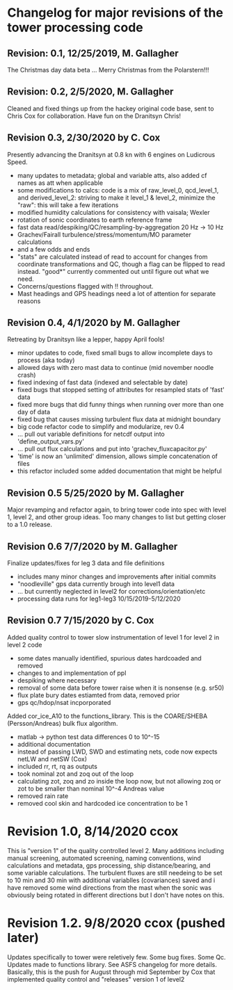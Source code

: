 # Changelog for major revisions of the tower processing code

## Revision: 0.1, 12/25/2019, M. Gallagher
The Christmas day data beta ... Merry Christmas from the Polarstern!!!

## Revision: 0.2, 2/5/2020, M. Gallagher
Cleaned and fixed things up from the hackey original code base, sent to Chris Cox for collaboration. Have fun on the Dranitsyn Chris!

## Revision 0.3, 2/30/2020  by C. Cox
Presently advancing the Dranitsyn at 0.8 kn with 6 engines on Ludicrous Speed.
- many updates to metadata; global and variable atts, also added cf names as att when applicable
- some modifications to calcs: code is a mix of raw_level_0, qcd_level_1, and derived_level_2:
    striving to make it level_1 & level_2, minimize the "raw": this will take a few iterations
- modified humidity calculations for consistency with vaisala; Wexler
- rotation of sonic coordinates to earth reference frame
- fast data read/despiking/QC/resampling-by-aggregation 20 Hz -> 10 Hz
- Grachev/Fairall turbulence/stress/momentum/MO parameter calculations
- and a few odds and ends
- "stats" are calculated instead of read to account for changes from coordinate transformations
    and QC, though a flag can be flipped to read instead. "good*" currently commented out until
    figure out what we need.
- Concerns/questions flagged with !! throughout.
- Mast headings and GPS headings need a lot of attention for separate reasons


## Revision 0.4, 4/1/2020 by M. Gallagher
Retreating by Dranitsyn like a lepper, happy April fools!
- minor updates to code, fixed small bugs to allow incomplete days to process (aka today)
- allowed days with zero mast data to continue (mid november noodle crash)
- fixed indexing of fast data (indexed and selectable by date) 
- fixed bugs that stopped setting of attributes for resampled stats of 'fast' data
- fixed more bugs that did funny things when running over more than one day of data
- fixed bug that causes missing turbulent flux data at midnight boundary
- big code refactor code to simplify and modularize, rev 0.4
- ... pull out variable definitions for netcdf output into 'define_output_vars.py'
- ... pull out flux calculations and put into 'grachev_fluxcapacitor.py'
- 'time' is now an 'unlimited' dimension, allows simple concatenation of files 
- this refactor included some added documentation that might be helpful

## Revision 0.5 5/25/2020 by M. Gallagher
Major revamping and refactor again, to bring tower code into spec with level 1, level 2, and other group ideas. Too many changes to list but getting closer to a 1.0 release.

## Revision 0.6 7/7/2020 by M. Gallagher
Finalize updates/fixes for leg 3 data and file definitions
- includes many minor changes and improvements after initial commits 
- "noodleville" gps data currently brough into level1 data
- ... but currently neglected in level2 for corrections/orientation/etc
- processing data runs for leg1-leg3 10/15/2019-5/12/2020

## Revision 0.7 7/15/2020 by C. Cox
Added quality control to tower slow instrumentation of level 1 for level 2 in level 2 code
- some dates manually identified, spurious dates hardcoaded and removed
- changes to and implementation of ppl
- despiking where necessary
- removal of some data before tower raise when it is nonsense (e.g. sr50)
- flux plate bury dates estiamted from data, removed prior
- gps qc/hdop/nsat incporporated

Added cor_ice_A10 to the functions_library. This is the COARE/SHEBA (Persson/Andreas) bulk flux algorithm. 
- matlab -> python test data differences 0 to 10^-15 
- additional documentation
- instead of passing LWD, SWD and estimating nets, code now expects netLW and netSW (Cox)
- included rr, rt, rq as outputs
- took nominal zot and zoq out of the loop
- calculating zot, zoq and zo inside the loop now, but not allowing zoq or zot to be smaller than nominal 10^-4 Andreas value
- removed rain rate
- removed cool skin and hardcoded ice concentration to be 1

# Revision 1.0, 8/14/2020 ccox
This is "version 1" of the quality controlled level 2. Many additions including manual screening, automated screening, naming conventions, wind calculations and metadata, 
gps processing, ship distance/bearing, and some variable calculations. The turbulent fluxes are still needeing to be set to 10 min and 30 min with additional variablles 
(covariances) saved and i have removed some wind directions from the mast when the sonic was obviously being rotated in different directions but I don't have notes on this.

# Revision 1.2. 9/8/2020 ccox (pushed later)
Updates specifically to tower were reletively few. Some bug fixes. Some Qc. Updates made to functions library. See ASFS changelog for more details. 
Basically, this is the push for August through mid September by Cox that implemented quality control and "releases" version 1 of level2
